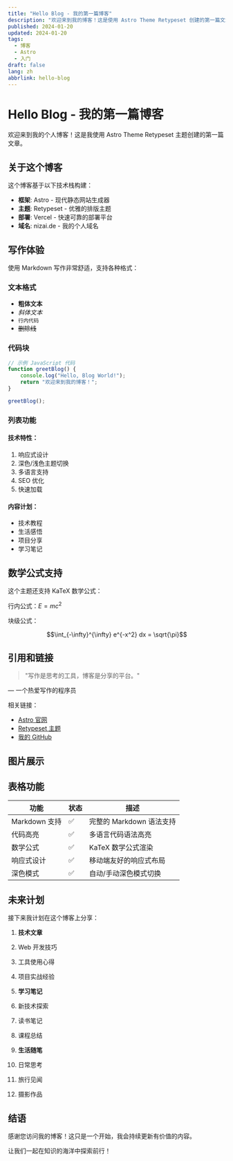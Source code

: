```yaml
---
title: "Hello Blog - 我的第一篇博客"
description: "欢迎来到我的博客！这是使用 Astro Theme Retypeset 创建的第一篇文章，介绍了博客的基本功能和写作体验。"
published: 2024-01-20
updated: 2024-01-20
tags:
  - 博客
  - Astro
  - 入门
draft: false
lang: zh
abbrlink: hello-blog
---
```


# Hello Blog - 我的第一篇博客

欢迎来到我的个人博客！这是我使用 Astro Theme Retypeset 主题创建的第一篇文章。

## 关于这个博客

这个博客基于以下技术栈构建：

- **框架**: Astro - 现代静态网站生成器
- **主题**: Retypeset - 优雅的排版主题
- **部署**: Vercel - 快速可靠的部署平台
- **域名**: nizai.de - 我的个人域名

## 写作体验

使用 Markdown 写作非常舒适，支持各种格式：

### 文本格式
- **粗体文本**
- *斜体文本*
- `行内代码`
- ~~删除线~~

### 代码块
```javascript
// 示例 JavaScript 代码
function greetBlog() {
    console.log("Hello, Blog World!");
    return "欢迎来到我的博客！";
}

greetBlog();
```

### 列表功能

#### 技术特性：

1. 响应式设计
2. 深色/浅色主题切换
3. 多语言支持
4. SEO 优化
5. 快速加载


#### 内容计划：

- 技术教程
- 生活感悟
- 项目分享
- 学习笔记


## 数学公式支持

这个主题还支持 KaTeX 数学公式：

行内公式：$E = mc^2$

块级公式：

$$\int_{-\infty}^{\infty} e^{-x^2} dx = \sqrt{\pi}$$

## 引用和链接

> "写作是思考的工具，博客是分享的平台。"

— 一个热爱写作的程序员



相关链接：

- [Astro 官网](https://astro.build/)
- [Retypeset 主题](https://github.com/radishzzz/astro-theme-retypeset)
- [我的 GitHub](https://github.com/)


## 图片展示


## 表格功能

| 功能 | 状态 | 描述
|-----|-----|-----
| Markdown 支持 | ✅ | 完整的 Markdown 语法支持
| 代码高亮 | ✅ | 多语言代码语法高亮
| 数学公式 | ✅ | KaTeX 数学公式渲染
| 响应式设计 | ✅ | 移动端友好的响应式布局
| 深色模式 | ✅ | 自动/手动深色模式切换


## 未来计划

接下来我计划在这个博客上分享：

1. **技术文章**

1. Web 开发技巧
2. 工具使用心得
3. 项目实战经验



2. **学习笔记**

1. 新技术探索
2. 读书笔记
3. 课程总结



3. **生活随笔**

1. 日常思考
2. 旅行见闻
3. 摄影作品


## 结语

感谢您访问我的博客！这只是一个开始，我会持续更新有价值的内容。

让我们一起在知识的海洋中探索前行！
